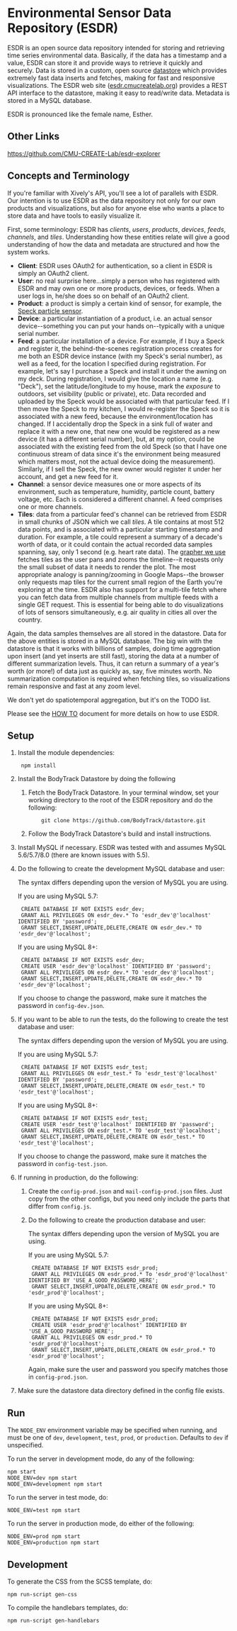 # Environmental Sensor Data Repository (ESDR)

ESDR is an open source data repository intended for storing and retrieving time series environmental data.  Basically, if the data has a timestamp and a value, ESDR can store it and provide ways to retrieve it quickly and securely.  Data is stored in a custom, open source [datastore](https://github.com/BodyTrack/datastore) which provides extremely fast data inserts and fetches, making for fast and responsive visualizations.  The ESDR web site ([esdr.cmucreatelab.org](https://esdr.cmucreatelab.org/)) provides a REST API interface to the datastore, making it easy to read/write data. Metadata is stored in a MySQL database.

ESDR is pronounced like the female name, Esther.

## Other Links

https://github.com/CMU-CREATE-Lab/esdr-explorer

## Concepts and Terminology

If you're familiar with Xively's API, you'll see a lot of parallels with ESDR.  Our intention is to use ESDR as the data repository not only for our own products and visualizations, but also for anyone else who wants a place to store data and have tools to easily visualize it.

First, some terminology: ESDR has *clients*, *users*, *products*, *devices*, *feeds*, *channels*, and *tiles*.  Understanding how these entities relate will give a good understanding of how the data and metadata are structured and how the system works.

* **Client**: ESDR uses OAuth2 for authentication, so a client in ESDR is simply an OAuth2 client.
* **User**: no real surprise here...simply a person who has registered with ESDR and may own one or more products, devices, or feeds.  When a user logs in, he/she does so on behalf of an OAuth2 client.
* **Product**: a product is simply a certain kind of sensor, for example, the [Speck particle sensor](http://www.specksensor.com/).
* **Device**: a particular instantiation of a product, i.e. an actual sensor device--something you can put your hands on--typically with a unique serial number.
* **Feed**: a particular installation of a device.  For example, if I buy a Speck and register it, the behind-the-scenes registration process creates for me both an ESDR device instance (with my Speck's serial number), as well as a feed, for the location I specified during registration.  For example, let's say I purchase a Speck and install it under the awning on my deck.  During registration, I would give the location a name (e.g. "Deck"), set the latitude/longitude to my house, mark the *exposure* to outdoors, set visibility (public or private), etc. Data recorded and uploaded by the Speck would be associated with that particular feed.  If I then move the Speck to my kitchen, I would re-register the Speck so it is associated with a new feed, because the environment/location has changed.  If I accidentally drop the Speck in a sink full of water and replace it with a new one, that new one would be registered as a new device (it has a different serial number), but, at my option, could be associated with the existing feed from the old Speck (so that I have one continuous stream of data since it's the environment being measured which matters most, not the actual device doing the measurement).  Similarly, if I sell the Speck, the new owner would register it under her account, and get a new feed for it.
* **Channel**: a sensor device measures one or more aspects of its environment, such as temperature, humidity, particle count, battery voltage, etc.  Each is considered a different channel.  A feed comprises one or more channels.
* **Tiles**: data from a particular feed's channel can be retrieved from ESDR in small chunks of JSON which we call *tiles*.  A tile contains at most 512 data points, and is associated with a particular starting timestamp and duration.  For example, a tile could represent a summary of a decade's worth of data, or it could contain the actual recorded data samples spanning, say, only 1 second (e.g. heart rate data).  The [grapher we use](https://github.com/CMU-CREATE-Lab/grapher) fetches tiles as the user pans and zooms the timeline--it requests only the small subset of data it needs to render the plot. The most appropriate analogy is panning/zooming in Google Maps--the browser only requests map tiles for the current small region of the Earth you're exploring at the time.  ESDR also has support for a multi-tile fetch where you can fetch data from multiple channels from multiple feeds with a single GET request.  This is essential for being able to do visualizations of lots of sensors simultaneously, e.g. air quality in cities all over the country.

Again, the data samples themselves are all stored in the datastore.  Data for the above entities is stored in a MySQL database.  The big win with the datastore is that it works with billions of samples, doing time aggregation upon insert (and yet inserts are still fast), storing the data at a number of different summarization levels.  Thus, it can return a summary of a year's worth (or more!) of data just as quickly as, say, five minutes worth.  No summarization computation is required when fetching tiles, so visualizations remain responsive and fast at any zoom level.

We don't yet do spatiotemporal aggregation, but it's on the TODO list.

Please see the [HOW TO](https://github.com/CMU-CREATE-Lab/esdr/blob/master/HOW_TO.md) document for more details on how to use ESDR.

## Setup

1. Install the module dependencies:

        npm install
    
2. Install the BodyTrack Datastore by doing the following

    1. Fetch the BodyTrack Datastore. In your terminal window, set your working directory to the root of the ESDR repository and do the following:
               
               git clone https://github.com/BodyTrack/datastore.git
       
    2. Follow the BodyTrack Datastore's build and install instructions.

3. Install MySQL if necessary.  ESDR was tested with and assumes MySQL 5.6/5.7/8.0 (there are known issues with 5.5).

4. Do the following to create the development MySQL database and user:

    The syntax differs depending upon the version of MySQL you are using.

    If you are using MySQL 5.7:

        CREATE DATABASE IF NOT EXISTS esdr_dev;
        GRANT ALL PRIVILEGES ON esdr_dev.* To 'esdr_dev'@'localhost' IDENTIFIED BY 'password';
        GRANT SELECT,INSERT,UPDATE,DELETE,CREATE ON esdr_dev.* TO 'esdr_dev'@'localhost';

    If you are using MySQL 8+:

        CREATE DATABASE IF NOT EXISTS esdr_dev;
        CREATE USER 'esdr_dev'@'localhost' IDENTIFIED BY 'password';
        GRANT ALL PRIVILEGES ON esdr_dev.* TO 'esdr_dev'@'localhost';
        GRANT SELECT,INSERT,UPDATE,DELETE,CREATE ON esdr_dev.* TO 'esdr_dev'@'localhost';

    If you choose to change the password, make sure it matches the password in `config-dev.json`.

5. If you want to be able to run the tests, do the following to create the test database and user:

    The syntax differs depending upon the version of MySQL you are using.

    If you are using MySQL 5.7:

        CREATE DATABASE IF NOT EXISTS esdr_test;
        GRANT ALL PRIVILEGES ON esdr_test.* To 'esdr_test'@'localhost' IDENTIFIED BY 'password';
        GRANT SELECT,INSERT,UPDATE,DELETE,CREATE ON esdr_test.* TO 'esdr_test'@'localhost';

    If you are using MySQL 8+:

        CREATE DATABASE IF NOT EXISTS esdr_test;
        CREATE USER 'esdr_test'@'localhost' IDENTIFIED BY 'password';
        GRANT ALL PRIVILEGES ON esdr_test.* TO 'esdr_test'@'localhost';
        GRANT SELECT,INSERT,UPDATE,DELETE,CREATE ON esdr_test.* TO 'esdr_test'@'localhost';

    If you choose to change the password, make sure it matches the password in `config-test.json`.

6. If running in production, do the following:

    1. Create the `config-prod.json` and `mail-config-prod.json` files. Just copy from the other configs, but you need only include the parts that differ from `config.js`.

    2. Do the following to create the production database and user:

        The syntax differs depending upon the version of MySQL you are using.

        If you are using MySQL 5.7:

            CREATE DATABASE IF NOT EXISTS esdr_prod;
            GRANT ALL PRIVILEGES ON esdr_prod.* To 'esdr_prod'@'localhost' IDENTIFIED BY 'USE_A_GOOD_PASSWORD_HERE';
            GRANT SELECT,INSERT,UPDATE,DELETE,CREATE ON esdr_prod.* TO 'esdr_prod'@'localhost';

        If you are using MySQL 8+:

            CREATE DATABASE IF NOT EXISTS esdr_prod;
            CREATE USER 'esdr_prod'@'localhost' IDENTIFIED BY 'USE_A_GOOD_PASSWORD_HERE';
            GRANT ALL PRIVILEGES ON esdr_prod.* TO 'esdr_prod'@'localhost';
            GRANT SELECT,INSERT,UPDATE,DELETE,CREATE ON esdr_prod.* TO 'esdr_prod'@'localhost';

        Again, make sure the user and password you specify matches those in `config-prod.json`.

7. Make sure the datastore data directory defined in the config file exists.

## Run

The `NODE_ENV` environment variable may be specified when running, and must be one of `dev`, `development`, `test`, `prod`, or `production`. Defaults to `dev` if unspecified.

To run the server in development mode, do any of the following:

    npm start
    NODE_ENV=dev npm start
    NODE_ENV=development npm start

To run the server in test mode, do:

    NODE_ENV=test npm start
    
To run the server in production mode, do either of the following:

    NODE_ENV=prod npm start
    NODE_ENV=production npm start

## Development

To generate the CSS from the SCSS template, do:

    npm run-script gen-css

To compile the handlebars templates, do:

    npm run-script gen-handlebars
